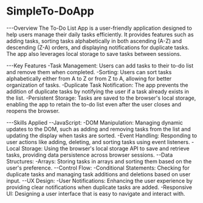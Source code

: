 # SimpleTo-DoApp

---Overview
The To-Do List App is a user-friendly application designed to help users manage their daily tasks efficiently. It provides features such as adding tasks, sorting tasks alphabetically in both ascending (A-Z) and descending (Z-A) orders, and displaying notifications for duplicate tasks. The app also leverages local storage to save tasks between sessions.

---Key Features
-Task Management: Users can add tasks to their to-do list and remove them when completed.
-Sorting: Users can sort tasks alphabetically either from A to Z or from Z to A, allowing for better organization of tasks.
-Duplicate Task Notification: The app prevents the addition of duplicate tasks by notifying the user if a task already exists in the list.
-Persistent Storage: Tasks are saved to the browser's local storage, enabling the app to retain the to-do list even after the user closes and reopens the browser.

---Skills Applied
--JavaScript:
-DOM Manipulation: Managing dynamic updates to the DOM, such as adding and removing tasks from the list and updating the display when tasks are sorted.
-Event Handling: Responding to user actions like adding, deleting, and sorting tasks using event listeners.
-Local Storage: Using the browser's local storage API to save and retrieve tasks, providing data persistence across browser sessions.
--Data Structures:
-Arrays: Storing tasks in arrays and sorting them based on the user's preference.
--Control Flow:
-Conditional Statements: Checking for duplicate tasks and managing task additions and deletions based on user input.
--UX Design:
-User Notifications: Enhancing the user experience by providing clear notifications when duplicate tasks are added.
-Responsive UI: Designing a user interface that is easy to navigate and interact with.
